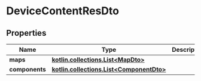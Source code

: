 
# DeviceContentResDto

## Properties
Name | Type | Description | Notes
------------ | ------------- | ------------- | -------------
**maps** | [**kotlin.collections.List&lt;MapDto&gt;**](MapDto.md) |  | 
**components** | [**kotlin.collections.List&lt;ComponentDto&gt;**](ComponentDto.md) |  | 



